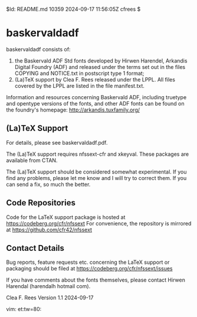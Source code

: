 $Id: README.md 10359 2024-09-17 11:56:05Z cfrees $

# baskervaldadf

baskervaldadf consists of:
1. the Baskervald ADF Std fonts developed by Hirwen Harendel, Arkandis Digital
Foundry (ADF) and released under the terms set out in the files COPYING and
NOTICE.txt in postscript type 1 format;
2. (La)TeX support by Clea F. Rees released under the LPPL. All files covered
by the LPPL are listed in the file manifest.txt.

Information and resources concerning Baskervald ADF, including truetype and
opentype versions of the fonts, and other ADF fonts can be found on the
foundry's homepage:
	http://arkandis.tuxfamily.org/

## (La)TeX Support

For details, please see baskervaldadf.pdf.

The (La)TeX support requires nfssext-cfr and xkeyval. These packages are
available from CTAN.

The (La)TeX support should be considered somewhat experimental. If you find
any problems, please let me know and I will try to correct them. If you can
send a fix, so much the better.


## Code Repositories

Code for the LaTeX support package is hosted at 
	https://codeberg.org/cfr/nfssext
For convenience, the repository is mirrored at
  https://github.com/cfr42/nfssext

## Contact Details

Bug reports, feature requests etc. concerning the LaTeX support or packaging
should be filed at
  https://codeberg.org/cfr/nfssext/issues

If you have comments about the fonts themselves, please contact Hirwen
Harendal (harendalh <at> hotmail <dot> com). 

Clea F. Rees 
Version 1.1
2024-09-17

vim: et:tw=80:

<!-- vim: tw=80:et:sw=2: -->
